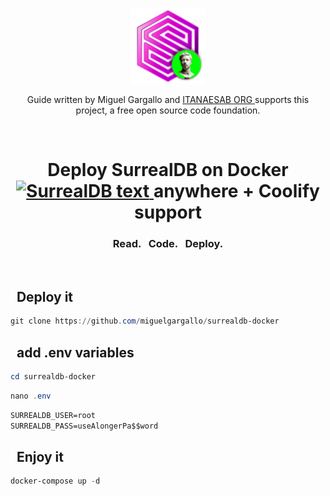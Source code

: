 <br>
<p align="center">
    <a href="https://github.com/miguelgargallo/surrealdb-docker" target="_blank">
        <img width="120" alt="SurrealDB Image" src="https://github.com/miguelgargallo/deploy-surrealdb-docker-coolify/blob/2d312adb6d966d68766f8d26c37bcf82349e0e82/img/light/logo.svg">
    </a>
    <p align="center">
    Guide written by <a src="https://miguelgargallo.com" target="_blank">Miguel Gargallo </a> and <a href="https://itamaesan.org" target="_blank"> ITANAESAB ORG </a> supports this project, a free open source code foundation.
    </p> 
</p>
<br>
<h1 align="center">
    <a>Deploy SurrealDB on Docker <a href="https://github.com/miguelgargallo/surrealdb-docker" target="_blank">
         <img width="120" alt="SurrealDB text" href="https://raw.githubusercontent.com/miguelgargallo/deploy-surrealdb-docker-coolify/071f58abb5e7f0d246faa96e156ac674de25cc95/img/light/text.svg">
    </a> anywhere + Coolify support</h1>
    <h3 align="center">Read. &nbsp; Code. &nbsp; Deploy.</h3>
    <br>

<h2><img height="20" href="https://github.com/miguelgargallo/deploy-surrealdb-docker-coolify/blob/cb7c9f6f65552da95cf376998754241a0188e45c/img/whatissurreal.svg">&nbsp;&nbsp;Deploy it</h2>

```powershell
git clone https://github.com/miguelgargallo/surrealdb-docker
```

<h2><img height="20" href="https://github.com/miguelgargallo/deploy-surrealdb-docker-coolify/blob/cb7c9f6f65552da95cf376998754241a0188e45c/img/whatissurreal.svg">&nbsp;&nbsp;add .env variables</h2>

```powershell
cd surrealdb-docker
```

```powershell
nano .env
```

```md
SURREALDB_USER=root
SURREALDB_PASS=useAlongerPa$$word
```

<h2><img height="20" href="https://github.com/miguelgargallo/deploy-surrealdb-docker-coolify/blob/cb7c9f6f65552da95cf376998754241a0188e45c/img/whatissurreal.svg">&nbsp;&nbsp;Enjoy it</h2>

```powershell
docker-compose up -d
```
